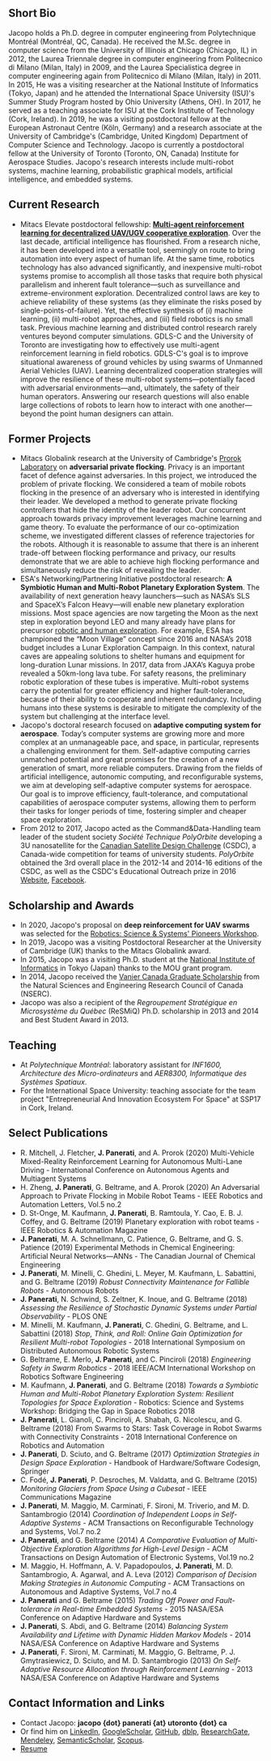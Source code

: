 ## Short Bio

Jacopo holds a Ph.D. degree in computer engineering from Polytechnique Montréal (Montréal, QC, Canada). He received the M.Sc. degree in computer science from the University of Illinois at Chicago (Chicago, IL) in 2012, the Laurea Triennale degree in computer engineering from Politecnico di Milano (Milan, Italy) in 2009, and the Laurea Specialistica degree in computer engineering again from Politecnico di Milano (Milan, Italy) in 2011. In 2015, He was a visiting researcher at the National Institute of Informatics (Tokyo, Japan) and he attended the International Space University (ISU)'s Summer Study Program hosted by Ohio University (Athens, OH). In 2017, he served as a teaching associate for ISU at the Cork Institute of Technology (Cork, Ireland). In 2019, he was a visiting postdoctoral fellow at the European Astronaut Centre (Köln, Germany) and a research associate at the University of Cambridge's (Cambridge, United Kingdom) Department of Computer Science and Technology. Jacopo is currently a postdoctoral fellow at the University of Toronto (Toronto, ON, Canada) Institute for Aerospace Studies. Jacopo's research interests include multi-robot systems, machine learning, probabilistic graphical models, artificial intelligence, and embedded systems.

## Current Research

- Mitacs Elevate postdoctoral fellowship: [**Multi-agent reinforcement learning for decentralized UAV/UGV cooperative exploration**][el]. Over the last decade, artificial intelligence has flourished. From a research niche, it has been developed into a versatile tool, seemingly on route to bring automation into every aspect of human life. At the same time, robotics technology has also advanced significantly, and inexpensive multi-robot systems promise to accomplish all those tasks that require both physical parallelism and inherent fault tolerance—such as surveillance and extreme-environment exploration. Decentralized control laws are key to achieve reliability of these systems (as they eliminate the risks posed by single-points-of-failure). Yet, the effective synthesis of (i) machine learning, (ii) multi-robot approaches, and (iii) field robotics is no small task. Previous machine learning and distributed control research rarely ventures beyond computer simulations. GDLS-C and the University of Toronto are investigating how to effectively use multi-agent reinforcement learning in field robotics. GDLS-C's goal is to improve situational awareness of ground vehicles by using swarms of Unmanned Aerial Vehicles (UAV). Learning decentralized cooperation strategies will improve the resilience of these multi-robot systems—potentially faced with adversarial environments—and, ultimately, the safety of their human operators. Answering our research questions will also enable large collections of robots to learn how to interact with one another—beyond the point human designers can attain.


## Former Projects

- Mitacs Globalink research at the University of Cambridge's [Prorok Laboratory][pl] on **adversarial private flocking**. Privacy is an important facet of defence against adversaries. In this project, we introduced the problem of private flocking. We considered a team of mobile robots flocking in the presence of an adversary who is interested in identifying their leader. We developed a method to generate private flocking controllers that hide the identity of the leader robot. Our concurrent approach towards privacy improvement leverages machine learning and game theory. To evaluate the performance of our co-optimization scheme, we investigated different classes of reference trajectories for the robots. Although it is reasonable to assume that there is an inherent trade-off between flocking performance and privacy, our results demonstrate that we are able to achieve high flocking performance and simultaneously reduce the risk of revealing the leader. 
- ESA's Networking/Partnering Initiative postdoctoral research: **A Symbiotic Human and Multi-Robot Planetary Exploration System**. The availability of next generation heavy launchers—such as NASA’s SLS and SpaceX’s Falcon Heavy—will enable new planetary exploration missions. Most space agencies are now targeting the Moon as the next step in exploration beyond LEO and many already have plans for precursor [robotic and human exploration][esa]. For example, ESA has championed the “Moon Village” concept since 2016 and NASA’s 2018 budget includes a Lunar Exploration Campaign. In this context, natural caves are appealing solutions to shelter humans and equipment for long-duration Lunar missions. In 2017, data from JAXA’s Kaguya probe revealed a 50km-long lava tube. For safety reasons, the preliminary robotic exploration of these tubes is imperative. Multi-robot systems carry the potential for greater efficiency and higher fault-tolerance, because of their ability to cooperate and inherent redundancy. Including humans into these systems is desirable to mitigate the complexity of the system but challenging at the interface level.
- Jacopo's doctoral research focused on **adaptive computing system for aerospace**. Today’s computer systems are growing more and more complex at an unmanageable pace, and space, in particular, represents a challenging environment for them. Self-adaptive computing carries unmatched potential and great promises for the creation of a new generation of smart, more reliable computers. Drawing from the fields of artificial intelligence, autonomic computing, and reconfigurable systems, we aim at developing self-adaptive computer systems for aerospace. Our goal is to improve efficiency, fault-tolerance, and computational capabilities of aerospace computer systems, allowing them to perform their tasks for longer periods of time, fostering simpler and cheaper space exploration.
- From 2012 to 2017, Jacopo acted as the Command&Data-Handling team leader of the student society *Société Technique PolyOrbite* developing a 3U nanosatellite for the [Canadian Satellite Design Challenge][9] (CSDC), a Canada-wide competition for teams of university students. *PolyOrbite* obtained the 3rd overall place in the 2012-14 and 2014-16 editions of the CSDC, as well as the CSDC's Educational Outreach prize in 2016 [Website][6], [Facebook][7].

## Scholarship and Awards

- In 2020, Jacopo's proposal on **deep reinforcement for UAV swarms** was selected for the [Robotics: Science & Systems' Pioneers Workshop][rss].
- In 2019, Jacopo was a visiting Postdoctoral Researcher at the University of Cambridge (UK) thanks to the Mitacs Globalink award.
- In 2015, Jacopo was a visiting Ph.D. student at the [National Institute of Informatics][11] in Tokyo (Japan) thanks to the MOU grant program.
- In 2014, Jacopo received the [Vanier Canada Graduate Scholarship][8] from the Natural Sciences and Engineering Research Council of Canada (NSERC).
- Jacopo was also a recipient of the *Regroupement Stratégique en Microsystème du Québec* (ReSMiQ) Ph.D. scholarship in 2013 and 2014 and Best Student Award in 2013.

## Teaching

- At *Polytechnique Montréal*: laboratory assistant for *INF1600, Architecture des Micro-ordinateurs* and *AER8300, Informatique des Systèmes Spatiaux*.
- For the International Space University: teaching associate for the team project "Entrepreneurial And Innovation Ecosystem For Space" at SSP17 in Cork, Ireland.

## Select Publications

- R. Mitchell, J. Fletcher, **J. Panerati**, and A. Prorok (2020) Multi-Vehicle Mixed-Reality Reinforcement Learning for Autonomous Multi-Lane Driving - International Conference on Autonomous Agents and Multiagent Systems
- H. Zheng, **J. Panerati**, G. Beltrame, and A. Prorok (2020) An Adversarial Approach to Private Flocking in Mobile Robot Teams - IEEE Robotics and Automation Letters, Vol.5 no.2
- D. St-Onge, M. Kaufmann, **J. Panerati**, B. Ramtoula, Y. Cao, E. B. J. Coffey, and G. Beltrame (2019) Planetary exploration with robot teams - IEEE Robotics & Automation Magazine
- **J. Panerati**, M. A. Schnellmann, C. Patience, G. Beltrame, and G. S. Patience (2019) Experimental Methods in Chemical Engineering: Artificial Neural Networks—ANNs - The Canadian Journal of Chemical Engineering
- **J. Panerati**, M. Minelli, C. Ghedini, L. Meyer, M. Kaufmann, L. Sabattini, and G. Beltrame (2019) *Robust Connectivity Maintenance for Fallible Robots* - Autonomous Robots 
- **J. Panerati**, N. Schwind, S. Zeltner, K. Inoue, and G. Beltrame (2018) *Assessing the Resilience of Stochastic Dynamic Systems under Partial Observability* - PLOS ONE 
- M. Minelli, M. Kaufmann, **J. Panerati**, C. Ghedini, G. Beltrame, and L. Sabattini (2018) *Stop, Think, and Roll: Online Gain Optimization for Resilient Multi-robot Topologies* - 2018 International Symposium on Distributed Autonomous Robotic Systems
- G. Beltrame, E. Merlo, **J. Panerati**, and C. Pinciroli (2018) *Engineering Safety in Swarm Robotics* - 2018 IEEE/ACM International Workshop on Robotics Software Engineering
- M. Kaufmann, **J. Panerati**, and G. Beltrame (2018) *Towards a Symbiotic Human and Multi-Robot Planetary Exploration System: Resilient Topologies for Space Exploration* - Robotics: Science and Systems Workshop: Bridging the Gap in Space Robotics 2018 
- **J. Panerati**, L. Gianoli, C. Pinciroli, A. Shabah, G. Nicolescu,  and G. Beltrame (2018) From Swarms to Stars: Task Coverage in Robot Swarms with Connectivity Constraints - 2018 International Conference on Robotics and Automation
- **J. Panerati**, D. Sciuto, and G. Beltrame (2017) *Optimization Strategies in Design Space Exploration* - Handbook of Hardware/Software Codesign, Springer
- C. Fodé, **J. Panerati**, P. Desroches, M. Valdatta, and G. Beltrame (2015) *Monitoring Glaciers from Space Using a Cubesat* - IEEE Communications Magazine
- **J. Panerati**, M. Maggio, M. Carminati, F. Sironi, M. Triverio, and M. D. Santambrogio (2014) *Coordination of Independent Loops in Self-Adaptive Systems* - ACM Transactions on Reconfigurable Technology and Systems, Vol.7 no.2
- **J. Panerati**, and G. Beltrame (2014) *A Comparative Evaluation of Multi-Objective Exploration Algorithms for High-Level Design* - ACM Transactions on Design Automation of Electronic Systems, Vol.19 no.2
- M. Maggio, H. Hoffmann, A. V. Papadopoulos, **J. Panerati**, M. D. Santambrogio, A. Agarwal, and A. Leva (2012) *Comparison of Decision Making Strategies in Autonomic Computing* - ACM Transactions on Autonomous and Adaptive Systems, Vol.7 no.4 
- **J. Panerati** and G. Beltrame (2015) *Trading Off Power and Fault-tolerance in Real-time Embedded Systems* - 2015 NASA/ESA Conference on Adaptive Hardware and Systems
- **J. Panerati**, S. Abdi, and G. Beltrame (2014) *Balancing System Availability and Lifetime with Dynamic Hidden Markov Models* - 2014 NASA/ESA Conference on Adaptive Hardware and Systems
- **J. Panerati**, F. Sironi, M. Carminati, M. Maggio, G. Beltrame, P. J. Gmytrasiewicz, D. Sciuto, and M. D. Santambrogio (2013) *On Self-Adaptive Resource Allocation through Reinforcement Learning* - 2013 NASA/ESA Conference on Adaptive Hardware and Systems

## Contact Information and Links

- Contact Jacopo: **jacopo {dot} panerati {at} utoronto {dot} ca**
- Or find him on [LinkedIn][1], [GoogleScholar][2], [GitHub][12], [dblp][3], [ResearchGate][10], [Mendeley][13], [SemanticScholar][15], [Scopus][14].
- [Resume][cv]



[1]:http://www.linkedin.com/pub/jacopo-panerati/51/235/842
[2]:http://scholar.google.com/citations?user=DzdTvkEAAAAJ&hl=en
[3]:http://www.informatik.uni-trier.de/~ley/pers/hy/p/Panerati:Jacopo.html
[10]:https://www.researchgate.net/profile/Jacopo_Panerati
[12]:https://github.com/jacopopan
[13]:https://www.mendeley.com/profiles/jacopo-panerati/
[14]:https://www.scopus.com/authid/detail.uri?authorId=55513211100
[15]:https://www.semanticscholar.org/author/Jacopo-Panerati/2884542
[6]:http://polyorbite.ca/
[7]:https://www.facebook.com/PolyOrbite
[8]:http://www.vanier.gc.ca/en/scholar_search-chercheur_recherche_2014.html
[11]:http://research.nii.ac.jp/il/
[9]:http://www.csdcms.ca/
[4]:http://carabins.umontreal.ca/
[cv]:https://www.dropbox.com/s/s4hjfujbfujv951/resume.pdf?dl=0
[pl]:https://www.proroklab.org
[esa]:http://blogs.esa.int/caves/2018/12/04/a-swarm-of-drones/
[el]:https://www.mitacs.ca/en/projects/multi-agent-reinforcement-learning-decentralized-uavugv-cooperative-exploration
[rss]:https://sites.google.com/view/rsspioneers2020/participants?authuser=0

